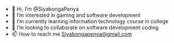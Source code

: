 - 👋 Hi, I’m @SiyabongaPenya
- 👀 I’m interested in gaming and software development
- 🌱 I’m currently learning information technology course in college
- 💞️ I’m looking to collaborate on software development coding
- 📫 How to reach me Siyabongapenya@gmail.com

<!---
SiyabongaPenya/SiyabongaPenya is a ✨ special ✨ repository because its `README.md` (this file) appears on your GitHub profile.
You can click the Preview link to take a look at your changes.
--->
